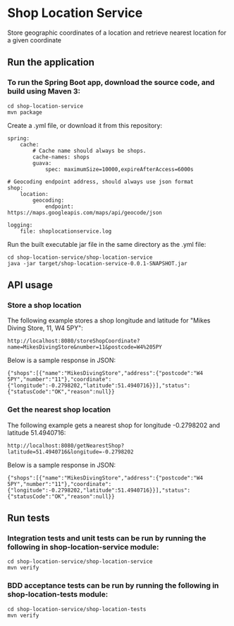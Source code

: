 # Shop Location Service
Store geographic coordinates of a location and retrieve nearest location for a given coordinate

## Run the application
### To run the Spring Boot app, download the source code, and build using Maven 3:
```
cd shop-location-service
mvn package
```
Create a .yml file, or download it from this repository:
```
spring:
    cache:
        # Cache name should always be shops.
        cache-names: shops
        guava:
            spec: maximumSize=10000,expireAfterAccess=6000s

# Geocoding endpoint address, should always use json format
shop:
    location:
        geocoding:
            endpoint: https://maps.googleapis.com/maps/api/geocode/json

logging:
    file: shoplocationservice.log
```
Run the built executable jar file in the same directory as the .yml file:
```
cd shop-location-service/shop-location-service
java -jar target/shop-location-service-0.0.1-SNAPSHOT.jar
```

## API usage
### Store a shop location
The following example stores a shop longitude and latitude for "Mikes Diving Store, 11, W4 5PY":
```
http://localhost:8080/storeShopCoordinate?name=MikesDivingStore&number=11&postcode=W4%205PY
```
Below is a sample response in JSON:
```
{"shops":[{"name":"MikesDivingStore","address":{"postcode":"W4 5PY","number":"11"},"coordinate":{"longitude":-0.2798202,"latitude":51.4940716}}],"status":{"statusCode":"OK","reason":null}}
```

### Get the nearest shop location
The following example gets a nearest shop for longitude -0.2798202 and latitude 51.4940716:
```
http://localhost:8080/getNearestShop?latitude=51.4940716&longitude=-0.2798202
```
Below is a sample response in JSON:
```
{"shops":[{"name":"MikesDivingStore","address":{"postcode":"W4 5PY","number":"11"},"coordinate":{"longitude":-0.2798202,"latitude":51.4940716}}],"status":{"statusCode":"OK","reason":null}}
```

## Run tests
### Integration tests and unit tests can be run by running the following in shop-location-service module:
```
cd shop-location-service/shop-location-service
mvn verify
```

### BDD acceptance tests can be run by running the following in shop-location-tests module:
```
cd shop-location-service/shop-location-tests
mvn verify
```
